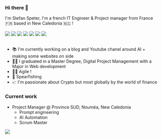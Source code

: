 ### Hi there 👋
I'm Stefan Speter, I'm a french IT Engineer & Project manager from France :fr: based in New Caledonia 🇳🇨 ! <br/><br/>
<img src="https://img.shields.io/badge/Drupal-0678BE?style=for-the-badge&logo=drupal&logoColor=white" />
<img src="https://img.shields.io/badge/JavaScript-323330?style=for-the-badge&logo=javascript&logoColor=F7DF1E" />
<img src="https://img.shields.io/badge/React-20232A?style=for-the-badge&logo=react&logoColor=61DAFB" />
<img src="https://img.shields.io/badge/Tailwind_CSS-38B2AC?style=for-the-badge&logo=tailwind-css&logoColor=white" />
<img src="https://img.shields.io/badge/Bootstrap-563D7C?style=for-the-badge&logo=bootstrap&logoColor=white" />
<img src="https://img.shields.io/badge/Next.js-35495E?style=for-the-badge&logo=nextdotjs&logoColor=4FC08D" />
<img src="https://img.shields.io/badge/Flutter-02569B?style=for-the-badge&logo=flutter&logoColor=white" />
<br/><br/>

- :books: I'm currently working on a blog and Youtube chanel around AI + making some websites on side
- :student: I graduated in a Master Degree, Digital Project Management with a Major in Web development
- :office_worker: Agile !
- 🎣 Spearfishing
- :chart_with_upwards_trend: I'm passionate about Crypto but most globally by the world of finance

### Current work
- Project Manager @ Province SUD, Nouméa, New Caledonia
  - Prompt engineering
  - AI Automation
  - Scrum Master

<div style="display:flex">
<a href="https://www.linkedin.com/in/stefanspeterdev/">
  <img src="https://img.shields.io/badge/linkedin-%230077B5.svg?&style=for-the-badge&logo=linkedin&logoColor=white" />
</a>
</div>
